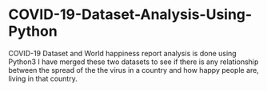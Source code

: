 # COVID-19-Dataset-Analysis-Using-Python
COVID-19 Dataset and World happiness report analysis is done using Python3
I have merged these two datasets to see if there is any relationship between the spread of the the virus in a country and how happy people are, living in that country.
